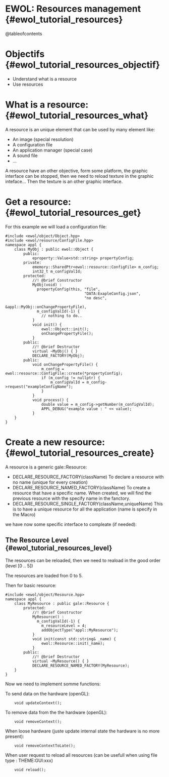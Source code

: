 EWOL: Resources management                                {#ewol_tutorial_resources}
==========================

@tableofcontents

Objectifs                                {#ewol_tutorial_resources_objectif}
=========

  - Understand what is a resource
  - Use resources

What is a resource:                                {#ewol_tutorial_resources_what}
===================

A resource is an unique element that can be used by many element like:
  - An image (special resolution)
  - A configuration file
  - An application manager (special case)
  - A sound file
  - ...

A resource have an other objective, form some platform, the graphic interface can be stopped, then we need to reload texture in the graphic inteface...
Then the texture is an other graphic interface.

Get a resource:                                {#ewol_tutorial_resources_get}
===============

For this example we will load a configuration file:
```{.cpp}
#include <ewol/object/Object.hpp>
#include <ewol/resource/ConfigFile.hpp>
namespace appl {
	class MyObj : public ewol::Object {
		public:
			eproperty::Value<std::string> propertyConfig;
		private:
			ememory::SharedPtr<ewol::resource::ConfigFile> m_config;
			int32_t m_configValId;
		protected:
			//! @brief Constructor
			MyObj(void) :
			  propertyConfig(this, "file",
			                       "DATA:ExapleConfig.json",
			                       "no desc",
			                       &appl::MyObj::onChangePropertyFile),
			  m_configValId(-1) {
				// nothing to do..
			}
			void init() {
				ewol::Object::init();
				onChangePropertyFile();
			}
		public:
			//! @brief Destructor
			virtual ~MyObj() { }
			DECLARE_FACTORY(MyObj);
		public:
			void onChangePropertyFile() {
				m_config = ewol::resource::ConfigFile::create(*propertyConfig);
				if (m_config != nullptr) {
					m_configValId = m_config->request("exampleConfigName");
				}
			}
			void process() {
				double value = m_config->getNumber(m_configValId);
				APPL_DEBUG("example value : " << value);
			}
	}
}
```


Create a new resource:                                {#ewol_tutorial_resources_create}
======================

A resource is a generic gale::Resource:
  - DECLARE_RESOURCE_FACTORY(className) To declare a resource with no name (unique for every creation)
  - DECLARE_RESOURCE_NAMED_FACTORY(className) To create a resource that have a specific name. When created, we will find the previous resource with the specify name in the fanctory.
  - DECLARE_RESOURCE_SINGLE_FACTORY(className,uniqueName) This is to have a unique resource for all the application (name is specify in the Macro)

we have now some specific interface to compleate (if needed):

The Resource Level                                {#ewol_tutorial_resources_level}
------------------

The resources can be reloaded, then we need to reaload in the good order (level [0 .. 5])

The resources are loaded fron 0 to 5.

Then for basic resource:

```{.cpp}
#include <ewol/object/Resource.hpp>
namespace appl {
	class MyResource : public gale::Resource {
		protected:
			//! @brief Constructor
			MyResource() :
			  m_configValId(-1) {
				m_resourceLevel = 4;
				addObjectType("appl::MyResource");
			}
			void init(const std::string& _name) {
				ewol::Resource::init(_name);
			}
		public:
			//! @brief Destructor
			virtual ~MyResource() { }
			DECLARE_RESOURCE_NAMED_FACTORY(MyResource);
	}
}
```

Now we need to implement somme functions:

To send data on the hardware (openGL):
```{.cpp}
	void updateContext();
```

To remove data from the the hardware (openGL):
```{.cpp}
	void removeContext();
```

When loose hardware (juste update internal state the hardware is no more present):
```{.cpp}
	void removeContextToLate();
```

When user request to reload all resources (can be usefull when using file type : THEME:GUI:xxx)
```{.cpp}
	void reload();
```

